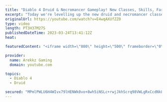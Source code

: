 ```yaml
---
title: "Diablo 4 Druid & Necromancer Gameplay! New Classes, Skills, Farming & Grinding (Diablo 4 Open Beta)"
excerpt: "Today we're levelling up the new druid and necromancer classes in co-op multiplayer so we can as powerful as possible and test ..."
originalUrl: https://youtube.com/watch?v=E4wqAXUfZZ0
type: video
length: PT3H37M27S
publishedDateTime: 2023-03-24T13:41:12Z
heat: 

featuredContent: "<iframe width=\"800\" height=\"500\" frameborder=\"0\" src=\"https://www.youtube.com/embed/E4wqAXUfZZ0\" allow=\"accelerometer; autoplay; encrypted-media; gyroscope; picture-in-picture\" allowfullscreen></iframe>"

provider:
  name: Arekkz Gaming
  domain: youtube.com

topics:
  - Diablo 4
  - Druid

secured: "MPmlPWLU6H4WIvx79lHENWk0vo+8wh5iNSLc+rwjJkhScrq98VWLgRxCcdNkLXm7WKJbqdDFlN2T59mCX5HGodlp5S8XARYDbrgVDZmH9ObHwww4JMgAfaG0JfvJBXwGdmALJRXPd5AS4dnkC6Huis7eNuiJLV8K3yOWl2tM/9cA1RARHIUyAVZGwYU3g2m+LiNBULFgEcPJvoRzvjWF8/fFAYIfNyAsFp31GpxgDGP9EP7SUSlpd+pVitysgx1yzxDS2PJWIKmlwT2u4YSqyo4djjkjufVjQuuvAJ7dngCtKpTkw+YiFX8Z0eGO/IDpv7V7dIeGB/wOHBDu4xh/32acSpH5FQ3jpdexyGbSYyhXW948AhwqEXAJy0hEmob9S3LndusMooElmEag0zSsUgkZ/wI1dr1/9xStUJ0dEcc=;brMtlg56BAnUxdKUo2XRtA=="
---
```


